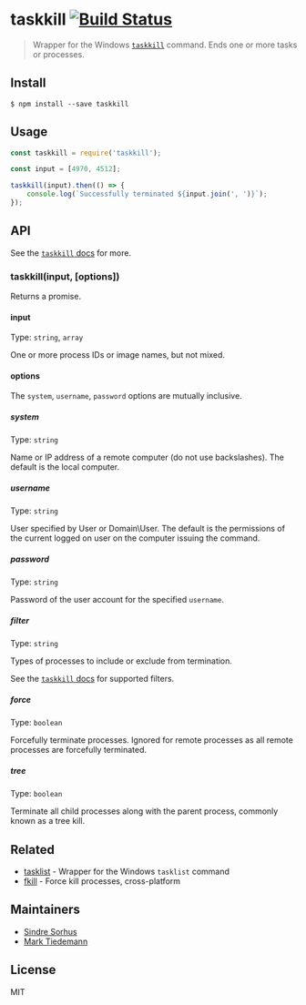 # taskkill [![Build Status](https://travis-ci.org/sindresorhus/taskkill.svg?branch=master)](https://travis-ci.org/sindresorhus/taskkill)

> Wrapper for the Windows [`taskkill`](https://technet.microsoft.com/en-us/library/bb491009.aspx) command. Ends one or more tasks or processes.


## Install

```
$ npm install --save taskkill
```


## Usage

```js
const taskkill = require('taskkill');

const input = [4970, 4512];

taskkill(input).then(() => {
	console.log(`Successfully terminated ${input.join(', ')}`);
});
```


## API

See the [`taskkill` docs](https://technet.microsoft.com/en-us/library/bb491009.aspx) for more.

### taskkill(input, [options])

Returns a promise.

#### input

Type: `string`, `array`

One or more process IDs or image names, but not mixed.

#### options

The `system`, `username`, `password` options are mutually inclusive.

##### system

Type: `string`

Name or IP address of a remote computer (do not use backslashes). The default is the local computer.

##### username

Type: `string`

User specified by User or Domain\User. The default is the permissions of the current logged on user on the computer issuing the command.

##### password

Type: `string`

Password of the user account for the specified `username`.

##### filter

Type: `string`

Types of processes to include or exclude from termination.

See the [`taskkill` docs](https://technet.microsoft.com/en-us/library/bb491009.aspx) for supported filters.

##### force

Type: `boolean`

Forcefully terminate processes. Ignored for remote processes as all remote processes are forcefully terminated.

##### tree

Type: `boolean`

Terminate all child processes along with the parent process, commonly known as a tree kill.


## Related

- [tasklist](https://github.com/sindresorhus/tasklist) - Wrapper for the Windows `tasklist` command
- [fkill](https://github.com/sindresorhus/fkill) - Force kill processes, cross-platform


## Maintainers

- [Sindre Sorhus](https://sindresorhus.com)
- [Mark Tiedemann](https://marksweb.site)


## License

MIT

